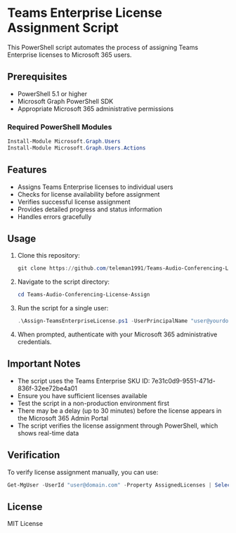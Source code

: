 # Teams Enterprise License Assignment Script

This PowerShell script automates the process of assigning Teams Enterprise licenses to Microsoft 365 users.

## Prerequisites

- PowerShell 5.1 or higher
- Microsoft Graph PowerShell SDK
- Appropriate Microsoft 365 administrative permissions

### Required PowerShell Modules

```powershell
Install-Module Microsoft.Graph.Users
Install-Module Microsoft.Graph.Users.Actions
```

## Features

- Assigns Teams Enterprise licenses to individual users
- Checks for license availability before assignment
- Verifies successful license assignment
- Provides detailed progress and status information
- Handles errors gracefully

## Usage

1. Clone this repository:
   ```powershell
   git clone https://github.com/teleman1991/Teams-Audio-Conferencing-License-Assign.git
   ```

2. Navigate to the script directory:
   ```powershell
   cd Teams-Audio-Conferencing-License-Assign
   ```

3. Run the script for a single user:
   ```powershell
   .\Assign-TeamsEnterpriseLicense.ps1 -UserPrincipalName "user@yourdomain.com"
   ```

4. When prompted, authenticate with your Microsoft 365 administrative credentials.

## Important Notes

- The script uses the Teams Enterprise SKU ID: 7e31c0d9-9551-471d-836f-32ee72be4a01
- Ensure you have sufficient licenses available
- Test the script in a non-production environment first
- There may be a delay (up to 30 minutes) before the license appears in the Microsoft 365 Admin Portal
- The script verifies the license assignment through PowerShell, which shows real-time data

## Verification

To verify license assignment manually, you can use:
```powershell
Get-MgUser -UserId "user@domain.com" -Property AssignedLicenses | Select-Object -ExpandProperty AssignedLicenses
```

## License

MIT License
